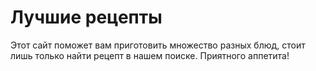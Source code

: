 # Лучшие рецепты
Этот сайт поможет вам приготовить множество разных блюд, стоит лишь только найти рецепт в нашем поиске. Приятного аппетита!
